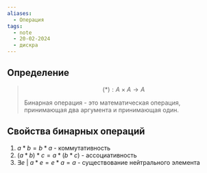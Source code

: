 ```yaml
---
aliases:
  - Операция
tags:
  - note
  - 20-02-2024
  - дискра
---
```


## Определение

> $$(*): A\times A \to A$$
> 
> Бинарная операция - это математическая операция, принимающая два аргумента и принимающая один.

## Свойства бинарных операций

1) $a*b = b*a$ - коммутативность
2) $(a*b)*c = a*(b*c)$ - ассоциативность
3) $\exists e \ | \ a*e = e*a = a$ - существование нейтрального элемента

